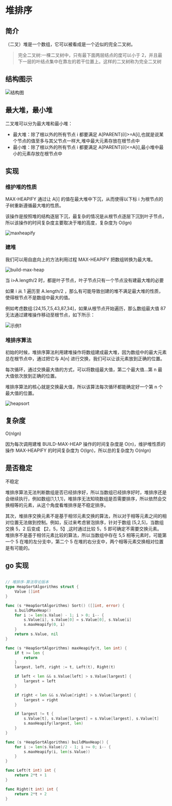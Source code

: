 # 堆排序

## 简介

（二叉）堆是一个数组，它可以被看成是一个近似的完全二叉树。

> 完全二叉树:一棵二叉树中，只有最下面两层结点的度可以小于 2，并且最下一层的叶结点集中在靠左的若干位置上。这样的二叉树称为完全二叉树
 
## 结构图示

![结构图](https://gitee.com/GolangStudy_1/AliGolangStudy/raw/master/docs/img/算法-堆排序/算法-堆排序-结构图.png)

## 最大堆，最小堆

二叉堆可以分为最大堆和最小堆：

- 最大堆：除了根以外的所有节点 i 都要满足 A[PARENT(i)]>=A[i],也就是说某个节点的值至多与其父节点一样大,堆中最大元素存放在根节点中
- 最小堆：除了根以外的所有节点 i 都要满足 A[PARENT(i)]<=A[i],最小堆中最小的元素存放在根节点中

## 实现

### 维护堆的性质

MAX-HEAPIFY 通过让 A[i] 的值在最大堆中下沉，从而使得以下标 i 为根节点的子树重新遵循最大堆的性质。

该操作是按照堆的结构逐层下沉，最复杂的情况是从根节点逐层下沉到叶子节点，所以该操作的时间复杂度主要取决于堆的高度，复杂度为 O(lgn)

![maxheapify](https://gitee.com/GolangStudy_1/AliGolangStudy/raw/master/docs/img/算法-堆排序/算法-堆排序-maxheapify.png)

### 建堆

我们可以用自底向上的方法利用过程 MAX-HEAPIFY 把数组转换为最大堆。

![build-max-heap](https://gitee.com/GolangStudy_1/AliGolangStudy/raw/master/docs/img/算法-堆排序/算法-堆排序-buildmaxheap.png)

当 i>A.length/2 时，都是叶子节点，叶子节点只有一个节点没有建最大堆的必要

如果 i 从 1 遍历至 A.length/2 ，那么有可能导致创建的堆不满足最大堆的性质，使得根节点不是数组中最大的值。

例如考虑数组:[24,15,7,5,43,87,34]，如果从根节点开始遍历，那么数组最大值 87 无法通过建堆操作移动至根节点，如下所示：

![示例1](https://gitee.com/GolangStudy_1/AliGolangStudy/raw/master/docs/img/算法-堆排序/算法-堆排序-示例1.png)

### 堆排序算法

初始的时候，堆排序算法利用建堆操作将数组建成最大堆，因为数组中的最大元素总在根节点中，通过把它与 A[n] 进行交换，我们可以让该元素放到正确的位置。

每次循环，通过交换最大值的方式，可以将数组最大值，第二个最大值...第 n 最大值依次放到正确的位置。

堆排序算法的核心就是交换最大值，所以该算法每次循环都能确定好一个第 n 个最大值的位置。

![heapsort](https://gitee.com/GolangStudy_1/AliGolangStudy/raw/master/docs/img/算法-堆排序/算法-堆排序-heapsort.png)


## 复杂度

O(nlgn)

因为每次调用建堆 BUILD-MAX-HEAP 操作的时间复杂度是 O(n)，维护堆性质的操作 MAX-HEAPIFY 的时间复杂度为 O(lgn)，所以总的复杂度为 O(nlgn)

## 是否稳定

不稳定

堆排序算法无法判断数组是否已经排序好，所以当数组已经排序好时，堆排序还是会继续执行，例如数组[1,1,1,1]，堆排序无法知晓数组是否需要排序，所以依然会交换相等的元素，从这个角度看堆排序是不稳定排序。

其次，堆排序交换元素不是基于相邻元素交换的算法，所以对于相等元素之间的相对位置无法做到控制。例如，反过来考虑冒泡排序，针对于数组 [5,2,5]，当数组交换 5，2 后变成 【2，5，5】,这时通过比较 5，5 即可确定不需要交换元素。
堆排序不是基于相邻元素比较的算法，所以当数组中存在 5,5 相等元素时，可能第一个 5 在堆的左分支中，第二个 5 在堆的右分支中，两个相等元素交换相对位置是有可能的。

## go 实现

```go

// 堆排序-算法导论版本
type HeapSortAlgorithms struct {
	Value []int
}

func (s *HeapSortAlgorithms) Sort() ([]int, error) {
	s.buildMaxHeap()
	for i := len(s.Value) - 1; i > 0; i-- {
		s.Value[i], s.Value[0] = s.Value[0], s.Value[i]
		s.maxHeapify(0, i)
	}
	return s.Value, nil
}

func (s *HeapSortAlgorithms) maxHeapify(t, len int) {
	if t >= len {
		return
	}
	largest, left, right := t, Left(t), Right(t)

	if left < len && s.Value[left] > s.Value[largest] {
		largest = left
	}

	if right < len && s.Value[right] > s.Value[largest] {
		largest = right
	}

	if largest != t {
		s.Value[t], s.Value[largest] = s.Value[largest], s.Value[t]
		s.maxHeapify(largest, len)
	}
}

func (s *HeapSortAlgorithms) buildMaxHeap() {
	for i := len(s.Value)/2 - 1; i >= 0; i-- {
		s.maxHeapify(i, len(s.Value))
	}
}

func Left(t int) int {
	return 2*t + 1
}

func Right(t int) int {
	return 2*t + 2
}
```
